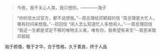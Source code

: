 > 今夜，我不关心人类，我只想你。————海子

> “你的信太过官方，都不说想我。”--周总理给邓颖超的信
“周总理是大忙人，哪有时间来想我。”--邓回信
“闲人怎么知道忙人多想闲人。”-一周总理回信
“我这一生都是坚定不移的唯物主义者，唯有你，我希望有来生”--周恩来致邓颖超 

始于颜值，敬于才华，合于性格，久于善良，终于人品 